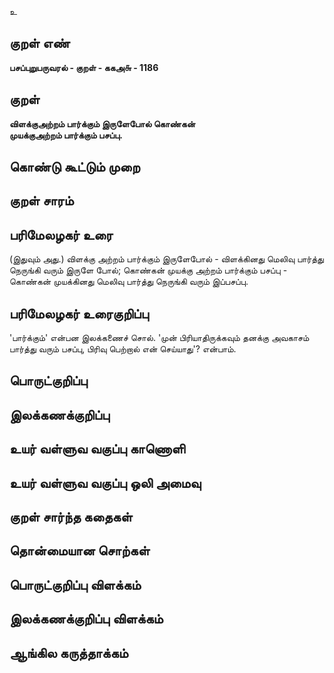உ

## குறள் எண் 

**பசப்புறுபருவரல் - குறள் - ககஅ௬ - 1186**

## குறள் 

**விளக்குஅற்றம் பார்க்கும் இருளேபோல் கொண்கன்  
முயக்குஅற்றம் பார்க்கும் பசப்பு.** 

## கொண்டு கூட்டும் முறை


## குறள் சாரம் 


## பரிமேலழகர் உரை

(இதுவும் அது.) விளக்கு அற்றம் பார்க்கும் இருளேபோல் - விளக்கினது மெலிவு பார்த்து நெருங்கி வரும் இருளே போல்; கொண்கன் முயக்கு அற்றம் பார்க்கும் பசப்பு - கொண்கன் முயக்கினது மெலிவு பார்த்து நெருங்கி வரும் இப்பசப்பு.

## பரிமேலழகர் உரைகுறிப்பு   

'பார்க்கும்' என்பன இலக்கணைச் சொல். 'முன் பிரியாதிருக்கவும் தனக்கு அவகாசம் பார்த்து வரும் பசப்பு, பிரிவு பெற்றால் என் செய்யாது'? என்பாம்.

## பொருட்குறிப்பு 


## இலக்கணக்குறிப்பு  


## உயர் வள்ளுவ வகுப்பு காணொளி


## உயர் வள்ளுவ வகுப்பு ஒலி அமைவு 

 
## குறள் சார்ந்த கதைகள் 


## தொன்மையான சொற்கள்


## பொருட்குறிப்பு விளக்கம்


## இலக்கணக்குறிப்பு விளக்கம்


## ஆங்கில கருத்தாக்கம் 


